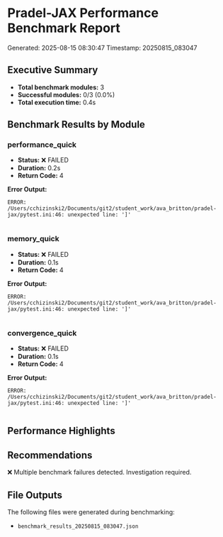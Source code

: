 # Pradel-JAX Performance Benchmark Report
Generated: 2025-08-15 08:30:47
Timestamp: 20250815_083047

## Executive Summary

- **Total benchmark modules:** 3
- **Successful modules:** 0/3 (0.0%)
- **Total execution time:** 0.4s

## Benchmark Results by Module

### performance_quick
- **Status:** ❌ FAILED
- **Duration:** 0.2s
- **Return Code:** 4

**Error Output:**
```
ERROR: /Users/cchizinski2/Documents/git2/student_work/ava_britton/pradel-jax/pytest.ini:46: unexpected line: ']'


```

### memory_quick
- **Status:** ❌ FAILED
- **Duration:** 0.1s
- **Return Code:** 4

**Error Output:**
```
ERROR: /Users/cchizinski2/Documents/git2/student_work/ava_britton/pradel-jax/pytest.ini:46: unexpected line: ']'


```

### convergence_quick
- **Status:** ❌ FAILED
- **Duration:** 0.1s
- **Return Code:** 4

**Error Output:**
```
ERROR: /Users/cchizinski2/Documents/git2/student_work/ava_britton/pradel-jax/pytest.ini:46: unexpected line: ']'


```

## Performance Highlights

## Recommendations

❌ Multiple benchmark failures detected. Investigation required.

## File Outputs

The following files were generated during benchmarking:

- `benchmark_results_20250815_083047.json`